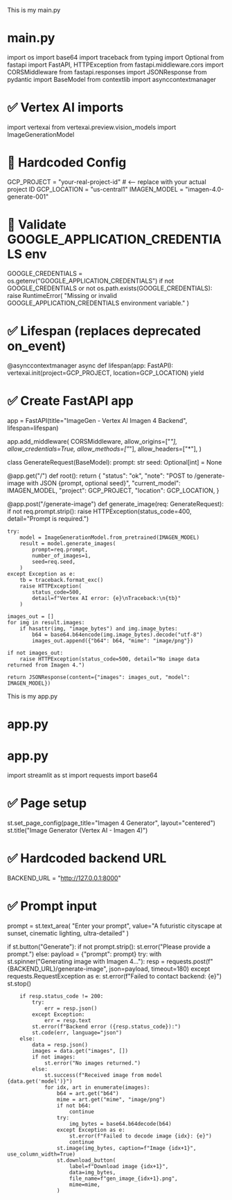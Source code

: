 This is my main.py
# main.py
import os
import base64
import traceback
from typing import Optional
from fastapi import FastAPI, HTTPException
from fastapi.middleware.cors import CORSMiddleware
from fastapi.responses import JSONResponse
from pydantic import BaseModel
from contextlib import asynccontextmanager

# ✅ Vertex AI imports
import vertexai
from vertexai.preview.vision_models import ImageGenerationModel

# 🔹 Hardcoded Config
GCP_PROJECT = "your-real-project-id"  # <-- replace with your actual project ID
GCP_LOCATION = "us-central1"
IMAGEN_MODEL = "imagen-4.0-generate-001"

# 🔹 Validate GOOGLE_APPLICATION_CREDENTIALS env
GOOGLE_CREDENTIALS = os.getenv("GOOGLE_APPLICATION_CREDENTIALS")
if not GOOGLE_CREDENTIALS or not os.path.exists(GOOGLE_CREDENTIALS):
    raise RuntimeError(
        "Missing or invalid GOOGLE_APPLICATION_CREDENTIALS environment variable."
    )

# ✅ Lifespan (replaces deprecated on_event)
@asynccontextmanager
async def lifespan(app: FastAPI):
    vertexai.init(project=GCP_PROJECT, location=GCP_LOCATION)
    yield

# ✅ Create FastAPI app
app = FastAPI(title="ImageGen - Vertex AI Imagen 4 Backend", lifespan=lifespan)

app.add_middleware(
    CORSMiddleware,
    allow_origins=["*"],
    allow_credentials=True,
    allow_methods=["*"],
    allow_headers=["*"],
)

class GenerateRequest(BaseModel):
    prompt: str
    seed: Optional[int] = None

@app.get("/")
def root():
    return {
        "status": "ok",
        "note": "POST to /generate-image with JSON {prompt, optional seed}",
        "current_model": IMAGEN_MODEL,
        "project": GCP_PROJECT,
        "location": GCP_LOCATION,
    }

@app.post("/generate-image")
def generate_image(req: GenerateRequest):
    if not req.prompt.strip():
        raise HTTPException(status_code=400, detail="Prompt is required.")

    try:
        model = ImageGenerationModel.from_pretrained(IMAGEN_MODEL)
        result = model.generate_images(
            prompt=req.prompt,
            number_of_images=1,
            seed=req.seed,
        )
    except Exception as e:
        tb = traceback.format_exc()
        raise HTTPException(
            status_code=500,
            detail=f"Vertex AI error: {e}\nTraceback:\n{tb}"
        )

    images_out = []
    for img in result.images:
        if hasattr(img, "image_bytes") and img.image_bytes:
            b64 = base64.b64encode(img.image_bytes).decode("utf-8")
            images_out.append({"b64": b64, "mime": "image/png"})

    if not images_out:
        raise HTTPException(status_code=500, detail="No image data returned from Imagen 4.")

    return JSONResponse(content={"images": images_out, "model": IMAGEN_MODEL})



This is my app.py
# app.py
# app.py
import streamlit as st
import requests
import base64

# ✅ Page setup
st.set_page_config(page_title="Imagen 4 Generator", layout="centered")
st.title("Image Generator (Vertex AI - Imagen 4)")

# ✅ Hardcoded backend URL
BACKEND_URL = "http://127.0.0.1:8000"

# ✅ Prompt input
prompt = st.text_area(
    "Enter your prompt",
    value="A futuristic cityscape at sunset, cinematic lighting, ultra-detailed"
)

if st.button("Generate"):
    if not prompt.strip():
        st.error("Please provide a prompt.")
    else:
        payload = {"prompt": prompt}
        try:
            with st.spinner("Generating image with Imagen 4..."):
                resp = requests.post(f"{BACKEND_URL}/generate-image", json=payload, timeout=180)
        except requests.RequestException as e:
            st.error(f"Failed to contact backend: {e}")
            st.stop()

        if resp.status_code != 200:
            try:
                err = resp.json()
            except Exception:
                err = resp.text
            st.error(f"Backend error ({resp.status_code}):")
            st.code(err, language="json")
        else:
            data = resp.json()
            images = data.get("images", [])
            if not images:
                st.error("No images returned.")
            else:
                st.success(f"Received image from model {data.get('model')}")
                for idx, art in enumerate(images):
                    b64 = art.get("b64")
                    mime = art.get("mime", "image/png")
                    if not b64:
                        continue
                    try:
                        img_bytes = base64.b64decode(b64)
                    except Exception as e:
                        st.error(f"Failed to decode image {idx}: {e}")
                        continue
                    st.image(img_bytes, caption=f"Image {idx+1}", use_column_width=True)
                    st.download_button(
                        label=f"Download image {idx+1}",
                        data=img_bytes,
                        file_name=f"gen_image_{idx+1}.png",
                        mime=mime,
                    )
